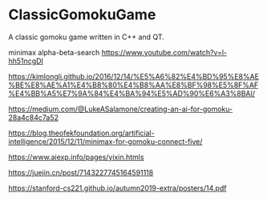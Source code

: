 # ClassicGomokuGame
A classic gomoku game written in C++ and QT.

minimax
alpha-beta-search 
https://www.youtube.com/watch?v=l-hh51ncgDI



https://kimlongli.github.io/2016/12/14/%E5%A6%82%E4%BD%95%E8%AE%BE%E8%AE%A1%E4%B8%80%E4%B8%AA%E8%BF%98%E5%8F%AF%E4%BB%A5%E7%9A%84%E4%BA%94%E5%AD%90%E6%A3%8BAI/

https://medium.com/@LukeASalamone/creating-an-ai-for-gomoku-28a4c84c7a52

https://blog.theofekfoundation.org/artificial-intelligence/2015/12/11/minimax-for-gomoku-connect-five/

https://www.aiexp.info/pages/yixin.htmls

https://juejin.cn/post/7143227745164591118

https://stanford-cs221.github.io/autumn2019-extra/posters/14.pdf
